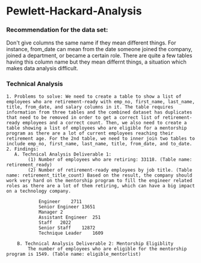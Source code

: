# Pewlett-Hackard-Analysis
### Recommendation for the data set: 
Don't give columns the same name if they mean different things. For instance, from_date can mean from the date someone joined the company, joined a department, or became a certain role. There are quite a few tables having this column name but they mean differnt things, a situation which makes data analysis difficult.  
### Technical Analysis
    1. Problems to solve: We need to create a table to show a list of employees who are retirement-ready with emp_no, first_name, last_name, title, from_date, and salary columns in it. The table requires information from three tables and the combined dataset has duplicates that need to be removed in order to get a correct list of retirement-ready employees and a correct count. Then, we also need to create a table showing a list of employees who are eligible for a mentorship program as there are a lot of current employees reaching their retirement age. For the 2nd table, we need to inner join two tables to include emp_no, first_name, last_name, title, from_date, and to_date.
    2. Findings: 
       A. Technical Analysis Deliverable 1:
            (1) Number of employees who are retiring: 33118. (Table name: retirement_ready)
            (2) Number of retirement-ready employees by job title. (Table name: retirement_title_count) Based on the result, the company should work very hard on the mentorship program to fill the engineer related roles as there are a lot of them retiring, which can have a big impact on a technology company. 

                Engineer	2711
                Senior Engineer	13651
                Manager	2
                Assistant Engineer	251
                Staff	2022
                Senior Staff	12872
                Technique Leader	1609

        B. Technical Analysis Deliverable 2: Mentorship Eligiblity
            The number of employees who are eligible for the mentorship program is 1549. (Table name: eligible_mentorlist)

